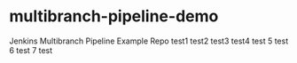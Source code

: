 # multibranch-pipeline-demo
Jenkins Multibranch Pipeline Example Repo
test1
test2
test3 
test4
test 5
test 6
test 7
test
